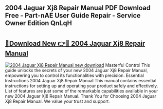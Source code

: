 ## 2004 Jaguar Xj8 Repair Manual PDF Download Free - Part-nAE User Guide Repair - Service Owner Edition QnLqH

# <h2><a href="http://bc15604.oget.top/?id=2004+Jaguar+Xj8+Repair+Manual">🔗Download New 👉🔴 2004 Jaguar Xj8 Repair Manual</a></h2>

[![2004 Jaguar Xj8 Repair Manual new download](https://i.imgur.com/5g1atiW.png)](http://bc15604.oget.top/?id=2004+Jaguar+Xj8+Repair+Manual)
Masterful Control This guide unlocks the secrets of your new 2004 Jaguar Xj8 Repair Manual, empowering you to control its functionalities with precision. Essential Instructions 2004 Jaguar Xj8 Repair Manual This manual contains essential instructions for setting up and operating your product safely and effectively. List of features are just some of the remarkable capabilities available in your new 2004 Jaguar Xj8 Repair Manual. Thank You for Choosing 2004 Jaguar Xj8 Repair Manual. We value your trust and support.
